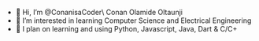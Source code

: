 - 👋 Hi, I’m @ConanisaCoder\ Conan Olamide Oltaunji
- 👀 I’m interested in learning Computer Science and Electrical Engineering 
- 🌱 I plan on learning and using Python, Javascript, Java, Dart & C/C+